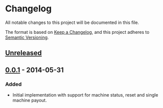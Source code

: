 # Changelog
All notable changes to this project will be documented in this file.

The format is based on [Keep a Changelog](https://keepachangelog.com/en/1.0.0/),
and this project adheres to [Semantic Versioning](https://semver.org/spec/v2.0.0.html).

## [Unreleased]

## [0.0.1] - 2014-05-31
### Added
- Initial implementation with support for machine status, reset and single machine payout.

[Unreleased]: https://gitlab.com/TrueLevel/swapbox/nd300/compare/v0.0.1...HEAD
[0.0.1]: https://gitlab.com/TrueLevel/swapbox/nd300/releases/tag/v0.0.1

